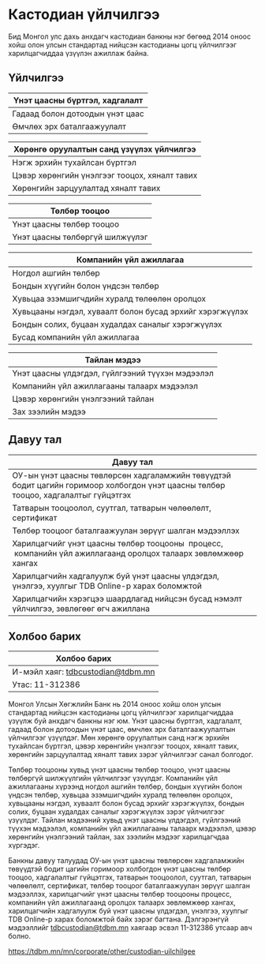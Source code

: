 # Кастодиан үйлчилгээ

Бид Монгол улс дахь анхдагч кастодиан банкны нэг бөгөөд 2014 оноос хойш олон улсын стандартад нийцсэн кастодианы цогц үйлчилгээг харилцагчиддаа үзүүлэн ажиллаж байна.

## Үйлчилгээ

| Үнэт цаасны бүртгэл, хадгалалт  |
| ------------------------------- |
| Гадаад болон дотоодын үнэт цаас |
| Өмчлөх эрх баталгаажуулалт      |

| Хөрөнгө оруулалтын санд үзүүлэх үйлчилгээ     |
| --------------------------------------------- |
| Нэгж эрхийн тухайлсан бүртгэл                 |
| Цэвэр хөрөнгийн үнэлгээг тооцох, хяналт тавих |
| Хөрөнгийн зарцуулалтад хяналт тавих           |

| Төлбөр тооцоо                   |
| ------------------------------- |
| Үнэт цаасны төлбөр тооцоо       |
| Үнэт цаасны төлбөргүй шилжүүлэг |

| Компанийн үйл ажиллагаа                                  |
| -------------------------------------------------------- |
| Ногдол ашгийн төлбөр                                     |
| Бондын хүүгийн болон үндсэн төлбөр                       |
| Хувьцаа эзэмшигчдийн хуралд төлөөлөн оролцох             |
| Хувьцааны нэгдэл, хуваалт болон бусад эрхийг хэрэгжүүлэх |
| Бондын солих, буцаан худалдах саналыг хэрэгжүүлэх        |
| Бусад компанийн үйл ажиллагаа                            |

| Тайлан мэдээ                                     |
| ------------------------------------------------ |
| Үнэт цаасны үлдэгдэл, гүйлгээний түүхэн мэдээлэл |
| Компанийн үйл ажиллагааны талаарх мэдээлэл       |
| Цэвэр хөрөнгийн үнэлгээний тайлан                |
| Зах зээлийн мэдээ                                |

## Давуу тал

| Давуу тал                                                                                                                           |
| ----------------------------------------------------------------------------------------------------------------------------------- |
| ОУ-ын үнэт цаасны төвлөрсөн хадгаламжийн төвүүдтэй бодит цагийн горимоор холбогдон үнэт цаасны төлбөр тооцоо, хадгалалтыг гүйцэтгэх |
| Татварын тооцоолол, суутгал, татварын чөлөөлөлт, сертификат                                                                         |
| Төлбөр тооцоог баталгаажуулан зөрүүг шалган мэдээллэх                                                                               |
| Харилцагчийг үнэт цаасны төлбөр тооцооны  процесс,   компанийн үйл ажиллагаанд оролцох талаарх зөвлөмжөөр хангах                    |
| Харилцагчийн хадгалуулж буй үнэт цаасны үлдэгдэл, үнэлгээ, хуулгыг TDB Online-р харах боломжтой                                     |
| Харилцагчийн хэрэгцээ шаардлагад нийцсэн бусад нэмэлт үйлчилгээ, зөвлөгөөг өгч ажиллана                                             |

## Холбоо барих

| Холбоо барих                                                                                             |
| -------------------------------------------------------------------------------------------------------- |
| И-мэйл хаяг: tdbcustodian@tdbm.mn |
| Утас: 11-312386                                                                                          |


Монгол Улсын Хөгжлийн Банк нь 2014 оноос хойш олон улсын стандартад нийцсэн кастодианы цогц үйлчилгээг харилцагчиддаа үзүүлж буй анхдагч банкны нэг юм. Үнэт цаасны бүртгэл, хадгалалт, гадаад болон дотоодын үнэт цаас, өмчлөх эрх баталгаажуулалтын үйлчилгээг үзүүлдэг. Мөн хөрөнгө оруулалтын санд нэгж эрхийн тухайлсан бүртгэл, цэвэр хөрөнгийн үнэлгээг тооцох, хяналт тавих, хөрөнгийн зарцуулалтад хяналт тавих зэрэг үйлчилгээг санал болгодог.

Төлбөр тооцооны хувьд үнэт цаасны төлбөр тооцоо, үнэт цаасны төлбөргүй шилжүүлгийн үйлчилгээг үзүүлдэг. Компанийн үйл ажиллагааны хүрээнд ногдол ашгийн төлбөр, бондын хүүгийн болон үндсэн төлбөр, хувьцаа эзэмшигчдийн хуралд төлөөлөн оролцох, хувьцааны нэгдэл, хуваалт болон бусад эрхийг хэрэгжүүлэх, бондын солих, буцаан худалдах саналыг хэрэгжүүлэх зэрэг үйлчилгээг үзүүлдэг. Тайлан мэдээний хувьд үнэт цаасны үлдэгдэл, гүйлгээний түүхэн мэдээлэл, компанийн үйл ажиллагааны талаарх мэдээлэл, цэвэр хөрөнгийн үнэлгээний тайлан, зах зээлийн мэдээг харилцагчдаа хүргэдэг.

Банкны давуу талуудад ОУ-ын үнэт цаасны төвлөрсөн хадгаламжийн төвүүдтэй бодит цагийн горимоор холбогдон үнэт цаасны төлбөр тооцоо, хадгалалтыг гүйцэтгэх, татварын тооцоолол, суутгал, татварын чөлөөлөлт, сертификат, төлбөр тооцоог баталгаажуулан зөрүүг шалган мэдээллэх, харилцагчийг үнэт цаасны төлбөр тооцооны процесс, компанийн үйл ажиллагаанд оролцох талаарх зөвлөмжөөр хангах, харилцагчийн хадгалуулж буй үнэт цаасны үлдэгдэл, үнэлгээ, хуулгыг TDB Online-р харах боломжтой байх зэрэг багтана. Дэлгэрэнгүй мэдээллийг tdbcustodian@tdbm.mn хаягаар эсвэл 11-312386 утсаар авч болно.

https://tdbm.mn/mn/corporate/other/custodian-uilchilgee